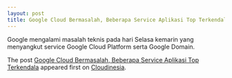 ```yaml
---
layout: post
title: Google Cloud Bermasalah, Beberapa Service Aplikasi Top Terkendala
---
```


<p>Google mengalami masalah teknis pada hari Selasa kemarin yang menyangkut service Google Cloud Platform serta Google Domain.</p>
<p>The post <a rel="nofollow" href="https://cloudinesia.com/google-cloud-bermasalah/">Google Cloud Bermasalah, Beberapa Service Aplikasi Top Terkendala</a> appeared first on <a rel="nofollow" href="https://cloudinesia.com">Cloudinesia</a>.</p>
